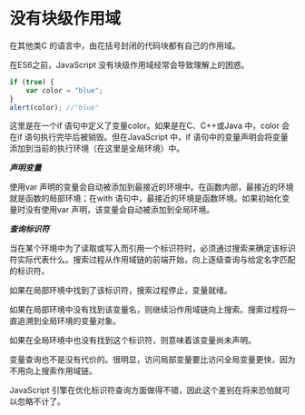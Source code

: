# 没有块级作用域

在其他类C 的语言中，由花括号封闭的代码块都有自己的作用域。

在ES6之前，JavaScript 没有块级作用域经常会导致理解上的困惑。

```javascript
if (true) {
	var color = "blue";
}
alert(color); //"blue"
```

这里是在一个if 语句中定义了变量color。如果是在C、C++或Java 中，color 会在if 语句执行完毕后被销毁。但在JavaScript 中，if 语句中的变量声明会将变量添加到当前的执行环境（在这里是全局环境）中。

***声明变量***

使用var 声明的变量会自动被添加到最接近的环境中。在函数内部，最接近的环境就是函数的局部环境；在with 语句中，最接近的环境是函数环境。如果初始化变量时没有使用var 声明，该变量会自动被添加到全局环境。

***查询标识符***

当在某个环境中为了读取或写入而引用一个标识符时，必须通过搜索来确定该标识符实际代表什么。搜索过程从作用域链的前端开始，向上逐级查询与给定名字匹配的标识符。

如果在局部环境中找到了该标识符，搜索过程停止，变量就绪。

如果在局部环境中没有找到该变量名，则继续沿作用域链向上搜索。搜索过程将一直追溯到全局环境的变量对象。

如果在全局环境中也没有找到这个标识符，则意味着该变量尚未声明。

变量查询也不是没有代价的。很明显，访问局部变量要比访问全局变量更快，因为不用向上搜索作用域链。

JavaScript 引擎在优化标识符查询方面做得不错，因此这个差别在将来恐怕就可以忽略不计了。